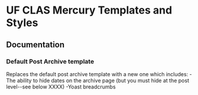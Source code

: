 UF CLAS Mercury Templates and Styles
====================================



Documentation
-------------

### Default Post Archive template

Replaces the default post archive template with a new one which includes:
-The ability to hide dates on the archive page (but you must hide at the post level--see below XXXX)
-Yoast breadcrumbs